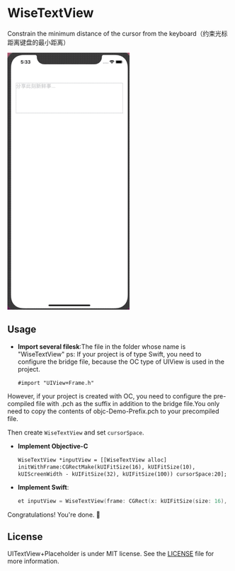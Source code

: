 # WiseTextView
Constrain the minimum distance of the cursor from the keyboard（约束光标距离键盘的最小距离）

![image](https://github.com/brevo/WiseTextView/blob/master/WiseTextView-Demo/WiseTextView-Demo/resource/show1.gif?raw=true)

Usage
-----

- **Import several filesk**:The file in the folder whose name is "WiseTextView"
ps: If your project is of type Swift, you need to configure the bridge file, because the OC type of UIView is used in the project.

    ```objc
    #import "UIView+Frame.h"
    ```
However, if your project is created with OC, you need to configure the pre-compiled file with .pch as the suffix in addition to the bridge file.You only need to copy the contents of objc-Demo-Prefix.pch to your precompiled file.



Then create `WiseTextView` and set `cursorSpace`.

- **Implement Objective-C**

    ```objc
    WiseTextView *inputView = [[WiseTextView alloc] initWithFrame:CGRectMake(kUIFitSize(16), kUIFitSize(10), kUIScreenWidth - kUIFitSize(32), kUIFitSize(100)) cursorSpace:20];
    ```
- **Implement Swift**:

    ```swift
    et inputView = WiseTextView(frame: CGRect(x: kUIFitSize(size: 16), y: kUIFitSize(size: 10), width: kScreenWidth - kUIFitSize(size: 32), height: kUIFitSize(size: 100)), cursorSpace: CGFloat(20))
    ```
    
Congratulations! You're done. 🎉


License
-------

UITextView+Placeholder is under MIT license. See the [LICENSE](LICENSE) file for more information.
